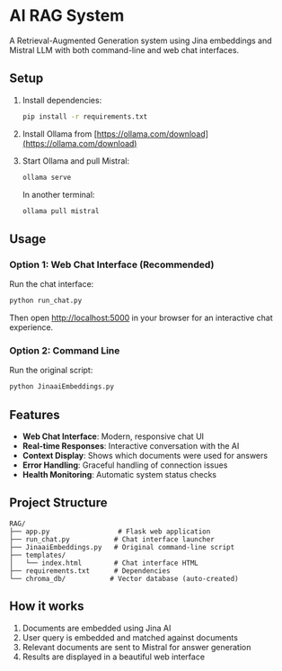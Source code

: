 # AI RAG System

A Retrieval-Augmented Generation system using Jina embeddings and Mistral LLM with both command-line and web chat interfaces.

## Setup

1. Install dependencies:

   ```bash
   pip install -r requirements.txt
   ```

2. Install Ollama from [https://ollama.com/download](https://ollama.com/download)

3. Start Ollama and pull Mistral:

   ```bash
   ollama serve
   ```
   
   In another terminal:

   ```bash
   ollama pull mistral
   ```

## Usage

### Option 1: Web Chat Interface (Recommended)

Run the chat interface:

```bash
python run_chat.py
```

Then open <http://localhost:5000> in your browser for an interactive chat experience.

### Option 2: Command Line

Run the original script:

```bash
python JinaaiEmbeddings.py
```

## Features

- **Web Chat Interface**: Modern, responsive chat UI
- **Real-time Responses**: Interactive conversation with the AI
- **Context Display**: Shows which documents were used for answers
- **Error Handling**: Graceful handling of connection issues
- **Health Monitoring**: Automatic system status checks

## Project Structure

```text
RAG/
├── app.py                 # Flask web application
├── run_chat.py           # Chat interface launcher
├── JinaaiEmbeddings.py   # Original command-line script
├── templates/
│   └── index.html        # Chat interface HTML
├── requirements.txt      # Dependencies
└── chroma_db/           # Vector database (auto-created)
```

## How it works

1. Documents are embedded using Jina AI
2. User query is embedded and matched against documents
3. Relevant documents are sent to Mistral for answer generation
4. Results are displayed in a beautiful web interface